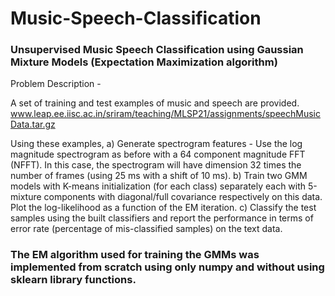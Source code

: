 # Music-Speech-Classification

### Unsupervised Music Speech Classification using Gaussian Mixture Models (Expectation Maximization algorithm)

Problem Description -

A set of training and test examples of music and speech are provided.
www.leap.ee.iisc.ac.in/sriram/teaching/MLSP21/assignments/speechMusicData.tar.gz

Using these examples,
  a) Generate spectrogram features - Use the log magnitude spectrogram as before with a 64 component magnitude FFT (NFFT). In this case, the spectrogram will have
dimension 32 times the number of frames (using 25 ms with a shift of 10 ms).
  b) Train two GMM models with K-means initialization (for each class) separately each with 5-mixture components with diagonal/full covariance respectively on this data. Plot the log-likelihood as a function of the EM iteration.
  c) Classify the test samples using the built classifiers and report the performance in terms of error rate (percentage of mis-classified samples) on the text data.

### The EM algorithm used for training the GMMs was implemented from scratch using only numpy and without using sklearn library functions.

